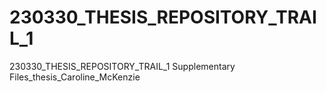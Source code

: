 # 230330_THESIS_REPOSITORY_TRAIL_1
230330_THESIS_REPOSITORY_TRAIL_1
Supplementary Files_thesis_Caroline_McKenzie
